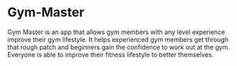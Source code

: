 # Gym-Master
Gym Master is an app that allows gym members with any level experience improve their gym lifestyle. It helps experienced gym members get through that rough patch and beginners gain the confidence to work out at the gym. Everyone is able to improve their fitness lifestyle to better themselves.
